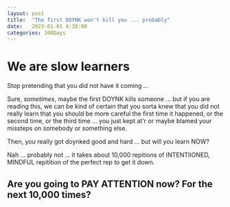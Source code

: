 ```yaml
---
layout: post
title:  "The first DOYNK won't kill you ... probably"
date:   2023-01-01 4:30:00
categories: 100Days
---
```



# We are slow learners

Stop pretending that you did not have it coming ... 

Sure, *sometimes*, maybe the first DOYNK kills someone ... but if you are reading this, we can be kind of certain that you sorta knew that you did not really learn that you should be more careful the first time it happened, or the second time, or the third time ... you just kept at'r or maybe blamed your missteps on somebody or something else.

Then, you really got doynked good and hard ... but will you learn NOW?

Nah ... probably not ... it takes about 10,000 repitions of INTENTIIONED, MINDFUL repitition of the perfect rep to get it down.

## Are you going to PAY ATTENTION now? For the next 10,000 times?
